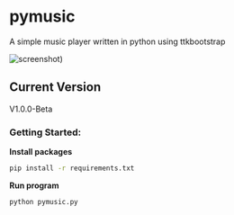 # pymusic
A simple music player written in python using ttkbootstrap

![screenshot](https://i.ibb.co/ct45vZ9/pymusic.png))

## Current Version 
V1.0.0-Beta


### Getting Started:

  **Install packages**
  ```sh
pip install -r requirements.txt
```
  **Run program**
   ```sh
   python pymusic.py
   ```
